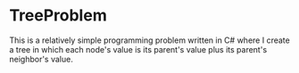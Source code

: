 # TreeProblem
This is a relatively simple programming problem written in C# where I create a tree in which each node's value is its parent's value plus its parent's neighbor's value.


